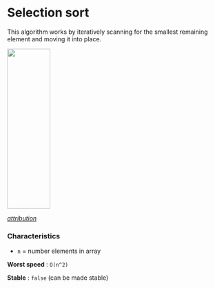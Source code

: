 # Selection sort

This algorithm works by iteratively scanning for the smallest remaining element and moving it into place.

<img src="https://upload.wikimedia.org/wikipedia/commons/9/94/Selection-Sort-Animation.gif" width="100" height="371" />

*[attribution](https://commons.wikimedia.org/wiki/File:Selection-Sort-Animation.gif)*

### Characteristics

* `n` = number elements in array

**Worst speed** : `O(n^2)`

**Stable** : `false` (can be made stable)
